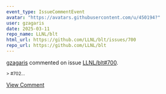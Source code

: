 ```yaml
---
event_type: IssueCommentEvent
avatar: "https://avatars.githubusercontent.com/u/450194?"
user: gzagaris
date: 2025-03-11
repo_name: LLNL/blt
html_url: https://github.com/LLNL/blt/issues/700
repo_url: https://github.com/LLNL/blt
---
```


<a href='https://github.com/gzagaris' target='_blank'>gzagaris</a> commented on issue <a href='https://github.com/LLNL/blt/issues/700' target='_blank'>LLNL/blt#700</a>.

<small>> #702...</small>

<a href='https://github.com/LLNL/blt/issues/700' target='_blank'>View Comment</a>